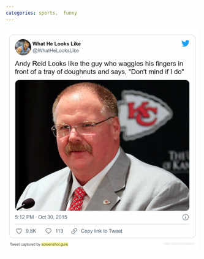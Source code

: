 ```yaml
---
categories: sports,  funny
---
```


![andyreid](https://raw.githubusercontent.com/muneer78/muneer78.github.io/master/images/andyreid.png)



